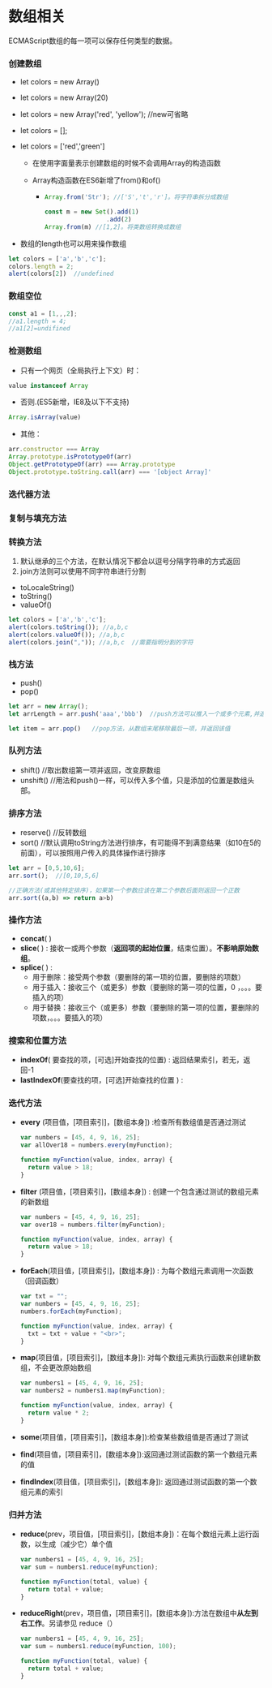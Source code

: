 # 数组相关

ECMAScript数组的每一项可以保存任何类型的数据。

### 创建数组

- let colors = new Array()

- let colors = new Array(20)

- let colors = new Array('red', 'yellow'); //new可省略

- let colors = [];

- let colors = ['red','green']

  - 在使用字面量表示创建数组的时候不会调用Array的构造函数

  - Array构造函数在ES6新增了from()和of()

    - ```javascript
      Array.from('Str'); //['S','t','r']。将字符串拆分成数组
      
      const m = new Set().add(1)
      				   .add(2)
      Array.from(m) //[1,2]。将类数组转换成数组
      ```

- 数组的length也可以用来操作数组

```javascript
let colors = ['a','b','c'];
colors.length = 2;
alert(colors[2])  //undefined
```

### 数组空位

```javascript
const a1 = [1,,,2];
//a1.length = 4;
//a1[2]=undifined
```

### 检测数组

- 只有一个网页（全局执行上下文）时：

```javascript
value instanceof Array
```

- 否则.(ES5新增，IE8及以下不支持)

```javascript
Array.isArray(value)
```

- 其他：

```javascript
arr.constructor === Array
Array.prototype.isPrototypeOf(arr)
Object.getPrototypeOf(arr) === Array.prototype
Object.prototype.toString.call(arr) === '[object Array]'
```

### 迭代器方法



### 复制与填充方法

### 转换方法

1. 默认继承的三个方法，在默认情况下都会以逗号分隔字符串的方式返回
2. join方法则可以使用不同字符串进行分割

- toLocaleString()
- toString()
- valueOf()

```javascript
let colors = ['a','b','c'];
alert(colors.toString()); //a,b,c
alert(colors.valueOf()); //a,b,c
alert(colors.join(",")); //a,b,c  //需要指明分割的字符
```

### 栈方法

- push()
- pop()

```javascript
let arr = new Array();
let arrLength = arr.push('aaa','bbb')  //push方法可以推入一个或多个元素,并返回修改后的数组长度

let item = arr.pop()   //pop方法，从数组末尾移除最后一项，并返回该值
```

### 队列方法

- shift()   //取出数组第一项并返回，改变原数组
- unshift()  //用法和push()一样，可以传入多个值，只是添加的位置是数组头部。

### 排序方法

- reserve()  //反转数组
- sort()  //默认调用toString方法进行排序，有可能得不到满意结果（如10在5的前面），可以按照用户传入的具体操作进行排序

```javascript
let arr = [0,5,10,6];
arr.sort();  //[0,10,5,6]

//正确方法(或其他特定排序)，如果第一个参数应该在第二个参数后面则返回一个正数
arr.sort((a,b) => return a>b)
```

### 操作方法

- **concat**( )
- **slice**( ) : 接收一或两个参数（**返回项的起始位置**，结束位置）。**不影响原始数组**。
- **splice**( ) : 
  - 用于删除：接受两个参数（要删除的第一项的位置，要删除的项数）
  - 用于插入：接收三个（或更多）参数（要删除的第一项的位置，0 ，。。。要插入的项）
  - 用于替换：接收三个（或更多）参数（要删除的第一项的位置，要删除的项数，。。。要插入的项）

### 搜索和位置方法

- **indexOf**( 要查找的项，[可选]开始查找的位置)  :  返回结果索引，若无，返回-1 
- **lastIndexOf**(要查找的项，[可选]开始查找的位置 ) :

### 迭代方法

- **every** (项目值，[项目索引]，[数组本身]) :检查所有数组值是否通过测试

  ```javascript
  var numbers = [45, 4, 9, 16, 25];
  var allOver18 = numbers.every(myFunction);
  
  function myFunction(value, index, array) {
    return value > 18;
  }
  ```

- **filter** (项目值，[项目索引]，[数组本身]) : 创建一个包含通过测试的数组元素的新数组

  ```javascript
  var numbers = [45, 4, 9, 16, 25];
  var over18 = numbers.filter(myFunction);
  
  function myFunction(value, index, array) {
    return value > 18;
  }
  ```

- **forEach**(项目值，[项目索引]，[数组本身]) : 为每个数组元素调用一次函数（回调函数）

  ```javascript
  var txt = "";
  var numbers = [45, 4, 9, 16, 25];
  numbers.forEach(myFunction);
  
  function myFunction(value, index, array) {
    txt = txt + value + "<br>"; 
  }
  ```

- **map**(项目值，[项目索引]，[数组本身]): 对每个数组元素执行函数来创建新数组，不会更改原始数组

  ```javascript
  var numbers1 = [45, 4, 9, 16, 25];
  var numbers2 = numbers1.map(myFunction);
  
  function myFunction(value, index, array) {
    return value * 2;
  }
  ```

- **some**(项目值，[项目索引]，[数组本身]):检查某些数组值是否通过了测试

- **find**(项目值，[项目索引]，[数组本身]):返回通过测试函数的第一个数组元素的值

- **findIndex**(项目值，[项目索引]，[数组本身]): 返回通过测试函数的第一个数组元素的索引

### 归并方法

- **reduce**(prev，项目值，[项目索引]，[数组本身])：在每个数组元素上运行函数，以生成（减少它）单个值

  ```javascript
  var numbers1 = [45, 4, 9, 16, 25];
  var sum = numbers1.reduce(myFunction);
  
  function myFunction(total, value) {
    return total + value;
  }
  ```

- **reduceRight**(prev，项目值，[项目索引]，[数组本身]):方法在数组中**从左到右工作**。另请参见 reduce（）

  ```javascript
  var numbers1 = [45, 4, 9, 16, 25];
  var sum = numbers1.reduce(myFunction, 100);
  
  function myFunction(total, value) {
    return total + value;
  }
  ```

  